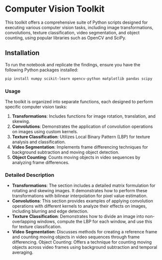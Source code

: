 # Computer Vision Toolkit

This toolkit offers a comprehensive suite of Python scripts designed for executing various computer vision tasks, including image transformations, convolutions, texture classification, video segmentation, and object counting, using popular libraries such as OpenCV and SciPy.

## Installation
To run the notebook and replicate the findings, ensure you have the following Python packages installed:
```bash
pip install numpy scikit-learn opencv-python matplotlib pandas scipy
```

### Usage
The toolkit is organized into separate functions, each designed to perform specific computer vision tasks:

1. **Transformations**: Includes functions for image rotation, translation, and skewing.
2. **Convolutions**: Demonstrates the application of convolution operations on images using custom kernels.
3. **Texture Classification**: Utilizes Local Binary Pattern (LBP) for texture analysis and classification.
4. **Video Segmentation**: Implements frame differencing techniques for background subtraction and moving object detection.
5. **Object Counting**: Counts moving objects in video sequences by analyzing frame differences.
   

### Detailed Description
- **Transformations**: The section includes a detailed matrix formulation for rotating and skewing images. It demonstrates how to perform these transformations with bilinear interpolation for pixel value estimation.
- **Convolutions**: This section provides examples of applying convolution operations with different kernels to analyze their effects on images, including blurring and edge detection.
- **Texture** **Classification**: Demonstrates how to divide an image into non-overlapping windows, compute the LBP for each window, and use this for texture classification.
- **Video** **Segmentation**: Discusses methods for creating a reference frame and counting moving objects in video sequences through frame differencing.
Object Counting: Offers a technique for counting moving objects across video frames using background subtraction and temporal averaging.
